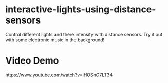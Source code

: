 # interactive-lights-using-distance-sensors
Control different lights and there intensity with distance sensors. Try it out with some electronic music in the background!

# Video Demo 
https://www.youtube.com/watch?v=iHOSnG7LT34
